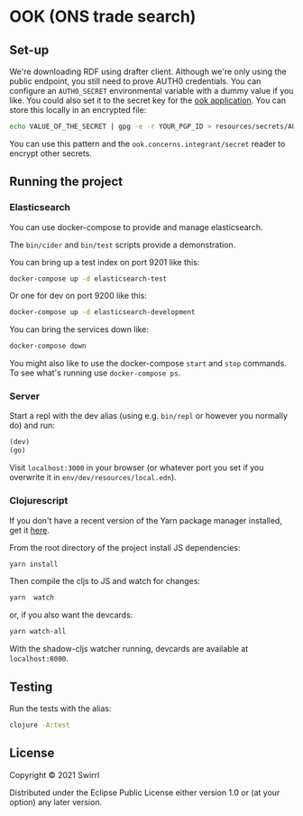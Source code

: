 # OOK (ONS trade search)

## Set-up

We're downloading RDF using drafter client. Although we're only using the public endpoint, you still need to prove AUTH0 credentials. You can configure an `AUTH0_SECRET` environmental variable with a dummy value if you like. You could also set it to the secret key for the [ook application](https://manage.auth0.com/dashboard/eu/swirrl-staging/applications/br25ZFYNX0wHK3z7FIql2mK91z8ZZcC8). You can store this locally in an encrypted file:

```bash
echo VALUE_OF_THE_SECRET | gpg -e -r YOUR_PGP_ID > resources/secrets/AUTH0_SECRET.gpg
```

You can use this pattern and the `ook.concerns.integrant/secret` reader to encrypt other secrets.

## Running the project

### Elasticsearch

You can use docker-compose to provide and manage elasticsearch.

The `bin/cider` and `bin/test` scripts provide a demonstration.

You can bring up a test index on port 9201 like this:

```bash
docker-compose up -d elasticsearch-test
```

Or one for dev on port 9200 like this:

```bash
docker-compose up -d elasticsearch-development
```

You can bring the services down like:

```bash
docker-compose down
```

You might also like to use the docker-compose `start` and `stop` commands. To see what's running use `docker-compose ps`.

### Server

Start a repl with the dev alias (using e.g. `bin/repl` or however you normally do) and run:

```clojure
(dev)
(go)
```

Visit `localhost:3000` in your browser (or whatever port you set if you overwrite it in `env/dev/resources/local.edn`).

### Clojurescript

If you don't have a recent version of the Yarn package manager installed, get it [here](https://classic.yarnpkg.com/en/docs/install/#mac-stable).

From the root directory of the project install JS dependencies:

```bash
yarn install
```

Then compile the cljs to JS and watch for changes:
```bash
yarn  watch
```

or, if you also want the devcards:
```bash
yarn watch-all
```

With the shadow-cljs watcher running, devcards are available at `localhost:8000`.

## Testing

Run the tests with the alias:

```bash
clojure -A:test
```

## License

Copyright © 2021 Swirrl

Distributed under the Eclipse Public License either version 1.0 or (at
your option) any later version.
